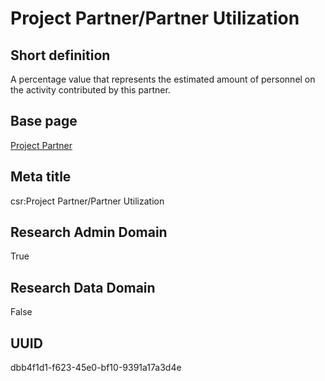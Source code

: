 # Project Partner/Partner Utilization
## Short definition
A percentage value that represents the estimated amount of personnel on the activity contributed by this partner.
## Base page
[Project Partner](../../Objects/Project%20Partner.md)
## Meta title
csr:Project Partner/Partner Utilization
## Research Admin Domain
True
## Research Data Domain
False
## UUID
dbb4f1d1-f623-45e0-bf10-9391a17a3d4e
